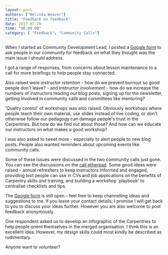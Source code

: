 ```yaml
---
layout: post
authors: ["Belinda Weaver"]
title: "Feedback on feedback"
date: 2017-07-20
time: "06:00:00"
category: [ "Feedback", "Community Calls"]
---
```


When I started as Community Development Lead, I posted a [Google form](https://docs.google.com/forms/d/e/1FAIpQLSeyLIAMdh9ylq-LhgZm4XK7PNsLaiWOUiEScCS-br1EO0pXrQ/viewform) to ask people in our community for feedback on what they thought was the main issue I should address.

I got a range of responses, from concerns about lesson maintenance to a call for more briefings to help people stay connected.

Also raised were instructor *retention* - how do we prevent burnout so good people don't leave? - and instructor *involvement* - how do we increase the numbers of instructors reading our blog posts, signing up for the newsletter, getting involved in community calls and committees like mentoring?

'Quality control' of workshops was also raised. Obviously workshops where people teach their own material, use slides instead of live coding, or don't otherwise follow our pedagogy can damage people's trust in the Carpentries. But how do we find out about those? And how can we educate our instructors on what makes a good workshop?

I was also asked to tweet more - especially to alert people to new blog posts. People also wanted reminders about upcoming events like community calls.

Some of these issues were discussed in the two community calls just gone. You can see the discussions on the [call etherpad](http://pad.software-carpentry.org/community-call-2017-07-20). Some good ideas were raised - annual refreshers to keep instructors informed and engaged, providing text people can use in CVs and job applications on the benefits of Carpentry skills and training, and building a workshop 'playbook' to centralise checklists and tips.

The [Google form](https://docs.google.com/forms/d/e/1FAIpQLSeyLIAMdh9ylq-LhgZm4XK7PNsLaiWOUiEScCS-br1EO0pXrQ/viewform) is still open - feel free to keep channelling ideas and suggestions to me. If you leave your contact details, I promise I will get back to you to discuss your ideas further. However you are also welcome to post feedback anonymously.

One respondent asked us to develop an infographic of the Carpentries to help people orient themselves in the merged organisation. I think this is an excellent idea. However, my design skills could most kindly be described as rudimentary.

Anyone want to volunteer?
